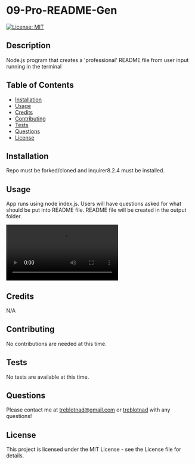 # 09-Pro-README-Gen

[![License: MIT](https://img.shields.io/badge/License-MIT-yellow.svg)](https://opensource.org/licenses/MIT)

## Description

Node.js program that creates a 'professional' README file from user input running in the terminal

## Table of Contents

- [Installation](#installation)
- [Usage](#usage)
- [Credits](#credits)
- [Contributing](#contributing)
- [Tests](#tests)
- [Questions](#questions)
- [License](#license)

## Installation

Repo must be forked/cloned and inquirer8.2.4 must be installed.

## Usage

App runs using node index.js. Users will have questions asked for what should be put into README file. README file will be created in the output folder.

![Usage Video](./video/readMeGenVideo.webm)

## Credits

N/A

## Contributing

No contributions are needed at this time.

## Tests

No tests are available at this time.

## Questions

Please contact me at [treblotnad@gmail.com](mailto:treblotnad@gmail.com?subject=09-Pro-README-Gen%20Question) or [treblotnad](github.com/treblotnad) with any questions!

## License

This project is licensed under the MIT License - see the License file for details.
